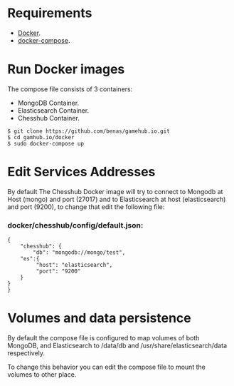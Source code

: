 # Requirements
- [Docker](https://docs.docker.com/installation/).
- [docker-compose](https://docs.docker.com/compose/install/).

# Run Docker images
The compose file consists of 3 containers:
- MongoDB Container.
- Elasticsearch Container.
- Chesshub Container.

```
$ git clone https://github.com/benas/gamehub.io.git
$ cd gamhub.io/docker
$ sudo docker-compose up
```

# Edit Services Addresses

By default The Chesshub Docker image will try to connect to Mongodb at Host (mongo) and port (27017) and to Elasticsearch at host (elasticsearch) and port (9200), to change that edit the following file:

### docker/chesshub/config/default.json:
```
{
    "chesshub": {
        "db": "mongodb://mongo/test",
	"es":{
		 "host": "elasticsearch",
		 "port": "9200"
    }
}
}
```
# Volumes and data persistence 

By default the compose file is configured to map volumes of both MongoDB, and Elasticsearch to /data/db and /usr/share/elasticsearch/data respectively.

To change this behavior you can edit the compose file to mount the volumes to other place.